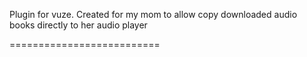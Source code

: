 Plugin for vuze. Created for my mom to allow copy downloaded audio books directly to her audio player

==========================
